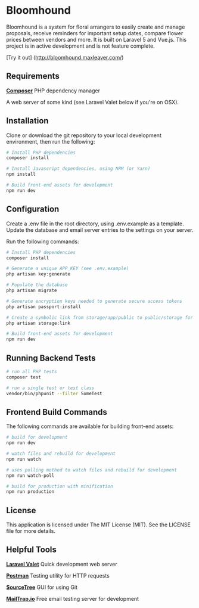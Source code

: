 # Bloomhound

Bloomhound is a system for floral arrangers to easily create and manage proposals, receive reminders for important setup dates, compare flower prices between vendors and more. It is built on Laravel 5 and Vue.js. This project is in active development and is not feature complete.

[Try it out] (http://bloomhound.maxleaver.com/)

## Requirements

[**Composer**](https://getcomposer.org)
PHP dependency manager

A web server of some kind (see Laravel Valet below if you're on OSX).

## Installation

Clone or download the git repository to your local development environment, then run the following:

``` bash
# Install PHP dependencies
composer install

# Install Javascript dependencies, using NPM (or Yarn)
npm install

# Build front-end assets for development
npm run dev
```

## Configuration
Create a .env file in the root directory, using .env.example as a template. Update the database and email server entries to the settings on your server.

Run the following commands:

``` bash
# Install PHP dependencies
composer install

# Generate a unique APP_KEY (see .env.example)
php artisan key:generate

# Populate the database
php artisan migrate

# Generate encryption keys needed to generate secure access tokens
php artisan passport:install

# Create a symbolic link from storage/app/public to public/storage for dynamic, publicly-facing images (ex. user avatars)
php artisan storage:link

# Build front-end assets for development
npm run dev
```

## Running Backend Tests
``` bash
# run all PHP tests
composer test

# run a single test or test class
vendor/bin/phpunit --filter SomeTest
```

## Frontend Build Commands
The following commands are available for building front-end assets:

``` bash
# build for development
npm run dev

# watch files and rebuild for development
npm run watch

# uses polling method to watch files and rebuild for development
npm run watch-poll

# build for production with minification
npm run production
```

## License
This application is licensed under The MIT License (MIT). See the LICENSE file for more details.

## Helpful Tools
[**Laravel Valet**](https://laravel.com/docs/5.4/valet)
Quick development web server

[**Postman**](https://www.getpostman.com)
Testing utility for HTTP requests

[**SourceTree**](https://www.sourcetreeapp.com)
GUI for using Git

[**MailTrap.io**](https://mailtrap.io/)
Free email testing server for development
